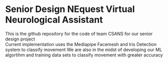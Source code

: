 # Senior Design NEquest Virtual Neurological Assistant 
This is the github repository for the code of team CSANS for our senior design project <br/>
Current implementation uses the Mediapipe Facemesh and Iris Detection system to classify movement
We are also in the midst of developing our ML algortihm and training data sets to classify movement with greater accuracy
